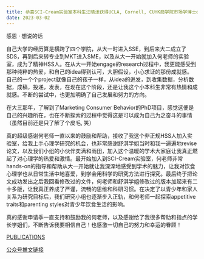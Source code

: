 ```yaml
---
title: 恭喜SCI-Cream实验室本科生汪晴漾获得UCLA, Cornell, CUHK商学院市场学博士offer
date: 2023-03-02
---
```



<!--more-->

感恩 · 想说的话

自己大学的经历算是横跨了四个学院，从大一时进入SSE，到后来大二成立了SDS，再到后来转专业到MKT进入SME，以及从大一开始就加入何老师的实验室，成为了精神HSS人。在从大一开始engage的research过程中，我更能感受到那种纯粹的热爱，和自己的idea得到认可，大胆假设，小心求证的那份成就感。自己的一个个project就像自己的孩子一样，从idea的迸发，到收集数据，分析数据，成稿，投递，发表，在现在这个阶段，还是让我这个小本科生非常有热情和成就感。不断的尝试中，也更加明确了自己发展和努力的方向。



在大三那年，了解到了Marketing Consumer Behavior的PhD项目，感觉这便是自己的兴趣所在，也在不断探索的过程中觉得这是可以成为自己为之奋斗的事情（虽然目前还是只了解了个皮毛, 笑）

 

真的超级感谢何老师一直以来的鼓励和帮助，接收了我这个非正规HSS人加入实验室，给我上手心理学研究的机会，也非常感谢舒淇学姐当时和我一遍遍地revise论文，以及我们小组的小伙伴奕满和雨田，加入这个温暖的学术大家庭让我真正燃起了对心理学的热爱和激情。最开始加入到SCI-Cream实验室，何老师非常hands-on的指导和帮助从大一开始就让我深深地感受到学术的魅力，让我对饮食心理学也从日常生活中地喜爱，到学会用科学的研究方法进行探究。最后终于把论文成功发出之后我回看修改过的文件，何老师和舒淇学姐修改过的版本加起来有二十多版，让我真正养成了严谨，流畅的思维和科研习惯。在决定了以青少年和家人关系为研究目标后，我们研究小组也逐渐步入正轨，和何老师一起探索appetitive traits和parenting styles对青少年饮食生活的影响。

 

真的感谢申请季一直支持和鼓励我的何老师，以及感谢给了我很多帮助和指点的学长学姐们，不断告诉我要相信自己！也感激一切自己的努力和幸运的眷顾！


[PUBLICATIONS](https://sci-cream.netlify.app/author/wang-qingyang/)

[公众号推文链接](https://mp.weixin.qq.com/s/uH2sNC0kk7PrzqflcsfCTg)
